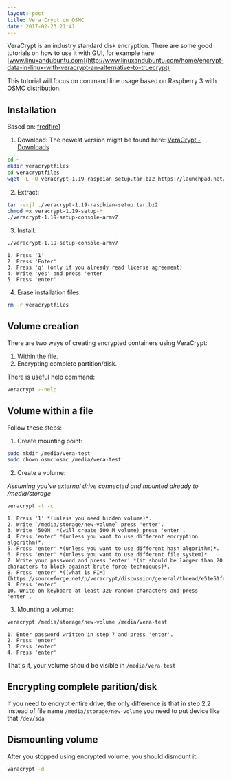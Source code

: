 ```yaml
---
layout: post
title: Vera Crypt on OSMC
date: 2017-02-23 21:41
---
```

VeraCrypt is an industry standard disk encryption. There are some good tutorials on how to use it with GUI, for example here: [www.linuxandubuntu.com](http://www.linuxandubuntu.com/home/encrypt-data-in-linux-with-veracrypt-an-alternative-to-truecrypt)

This tutorial will focus on command line usage based on Raspberry 3 with OSMC distribution.

## Installation

Based on: [fredfire1](https://fredfire1.wordpress.com/2016/02/04/install-veracrypt-debianwindows/)

1. Download:
The newest version might be found here: [VeraCrypt - Downloads](https://veracrypt.codeplex.com/wikipage?title=Downloads)

```bash
cd ~
mkdir veracryptfiles
cd veracryptfiles
wget -L -O veracrypt-1.19-raspbian-setup.tar.bz2 https://launchpad.net/veracrypt/trunk/1.19/+download/veracrypt-1.19-raspbian-setup.tar.bz2
```

2. Extract:
```bash
tar -vxjf ./veracrypt-1.19-raspbian-setup.tar.bz2
chmod +x veracrypt-1.19-setup-*
./veracrypt-1.19-setup-console-armv7
```
3. Install:
```bash
./veracrypt-1.19-setup-console-armv7
```
    1. Press '1'
    2. Press 'Enter'
    3. Press 'q' (only if you already read license agreement)
    4. Write 'yes' and press 'enter'
    5. Press 'enter'

4. Erase installation files:

```bash
rm -r veracryptfiles
```

## Volume creation

There are two ways of creating encrypted containers using VeraCrypt:

1. Within the file.
2. Encrypting complete partition/disk.

There is useful help command:

```bash
veracrypt --help
```

## Volume within a file

Follow these steps:

1. Create mounting point:

```bash
sudo mkdir /media/vera-test
sudo chown osmc:osmc /media/vera-test
```

2. Create a volume:

*Assuming you've external drive connected and mounted already to /media/storage*

```bash
veracrypt -t -c
```
    1. Press '1' *(unless you need hidden volume)*.
    2. Write `/media/storage/new-volume` press 'enter'.
    3. Write '500M' *(will create 500 M volume) press 'enter'.
    4. Press 'enter' *(unless you want to use different encryption algorithm)*.
    5. Press 'enter' *(unless you want to use different hash algorithm)*.
    6. Press 'enter' *(unless you want to use different file system)*
    7. Write your password and press 'enter' *(it should be larger than 20 characters to block against brute force techniques)*.
    8. Press 'enter' *([what is PIM](https://sourceforge.net/p/veracrypt/discussion/general/thread/e51e51fe/#663e))
    9. Press 'enter'
    10. Write on keyboard at least 320 random characters and press 'enter'.

3. Mounting a volume:

```bash
veracrypt /media/storage/new-volume /media/vera-test
```

    1. Enter password written in step 7 and press 'enter'.
    2. Press 'enter'
    3. Press 'enter'
    4. Press 'enter'

That's it, your volume should be visible in `/media/vera-test`

## Encrypting complete parition/disk

If you need to encrypt entire drive, the only difference is that in step 2.2 instead of file name `/media/storage/new-volume` you need to put device like that `/dev/sda`

## Dismounting volume

After you stopped using encrypted volume, you should dismount it:

```bash
varacrypt -d
```